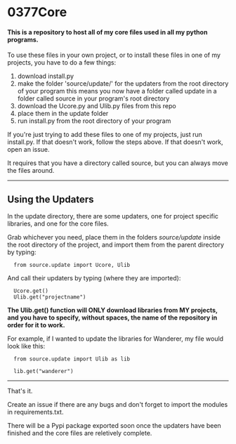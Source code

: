 # 0377Core

#### This is a repository to host all of my core files used in all my python programs.


To use these files in your own project, or to install these files in one of my projects, you have to do a few things:

1. download install.py 
2. make the folder 'source/update/' for the updaters from the root directory of your program
      this means you now have a folder called update in a folder called source in your program's root directory
3. download the Ucore.py and Ulib.py files from this repo
4. place them in the update folder
5. run install.py from the root directory of your program

If you're just trying to add these files to one of my projects, just run install.py. If that doesn't work, follow the steps above. If that doesn't work, open an issue.

It requires that you have a directory called source, but you can always move the files around.

---

## Using the Updaters

In the update directory, there are some updaters, one for project specific libraries, and one for the core files.

Grab whichever you need, place them in the folders *source/update* inside the root directory of the project, and import them from the parent directory by typing:

      from source.update import Ucore, Ulib

And call their updaters by typing (where they are imported):

      Ucore.get()
      Ulib.get("projectname")


**The Ulib.get() function will ONLY download libraries from MY projects, and you have to specify, without spaces, the name of the repository in order for it to work.**


For example, if I wanted to update the libraries for Wanderer, my file would look like this:

      from source.update import Ulib as lib

      lib.get("wanderer")

---

That's it.

Create an issue if there are any bugs and don't forget to import the modules in requirements.txt.

There will be a Pypi package exported soon once the updaters have been finished and the core files are reletively complete.
